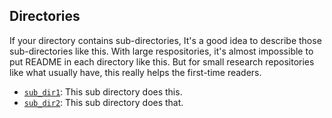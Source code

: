 ## Directories

If your directory contains sub-directories, It's a good idea to describe those sub-directories like this. With large respositories, it's almost impossible to put README in each directory like this. But for small research repositories like what usually have, this really helps the first-time readers.

* <code>[sub_dir1](./sub_dir1)</code>: This sub directory does this.
* <code>[sub_dir2](./sub_dir2)</code>: This sub directory does that.
